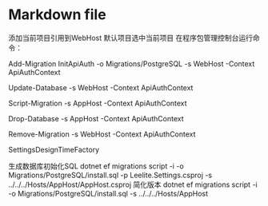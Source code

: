 ﻿# Markdown file
添加当前项目引用到WebHost
默认项目选中当前项目
在程序包管理控制台运行命令：

Add-Migration InitApiAuth -o Migrations/PostgreSQL -s WebHost -Context ApiAuthContext

Update-Database -s WebHost -Context ApiAuthContext

Script-Migration -s AppHost -Context ApiAuthContext

Drop-Database -s AppHost -Context ApiAuthContext

Remove-Migration -s WebHost -Context ApiAuthContext

SettingsDesignTimeFactory

生成数据库初始化SQL
dotnet ef migrations script -i -o Migrations/PostgreSQL/install.sql -p Leelite.Settings.csproj -s ../../../Hosts/AppHost/AppHost.csproj
简化版本
dotnet ef migrations script -i -o Migrations/PostgreSQL/install.sql -s ../../../Hosts/AppHost
